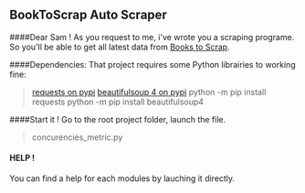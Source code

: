 ## BookToScrap Auto Scraper

####Dear Sam ! 
As you request to me, i've wrote you a scraping programe.
So you'll be able to get all latest data from [Books to Scrap](books.toscrap.com).

####Dependencies:
That project requires some Python librairies to working fine:
>[requests on pypi](https://pypi.org/project/requests/)
>[beautifulsoup 4 on pypi](https://pypi.org/project/beautifulsoup4/)
	python -m pip install requests
	python -m pip install beautifulsoup4

####Start it !
Go to the root project folder, launch the file.
>concurencies_metric.py

#### HELP !
You can find a help for each modules by lauching it directly.
